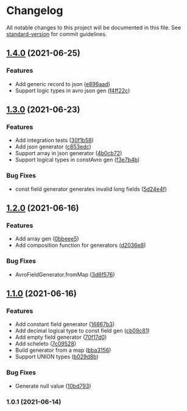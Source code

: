 # Changelog

All notable changes to this project will be documented in this file. See [standard-version](https://github.com/conventional-changelog/standard-version) for commit guidelines.

## [1.4.0](https://github.com/andrewinci/avro-data-generator/compare/v1.3.0...v1.4.0) (2021-06-25)


### Features

* Add generic record to json ([e896aad](https://github.com/andrewinci/avro-data-generator/commit/e896aad1f6f6e7501292375b72470e23d99b7323))
* Support logic types in avro json gen ([f4ff22c](https://github.com/andrewinci/avro-data-generator/commit/f4ff22c93ce23453eddbb299ce959724a03b3ef3))

## [1.3.0](https://github.com/andrewinci/avro-data-generator/compare/v1.2.0...v1.3.0) (2021-06-23)


### Features

* Add integration tests ([30f1b58](https://github.com/andrewinci/avro-data-generator/commit/30f1b583430ac7fcb432f1c92e4aa5f7cbd75919))
* Add json generator ([c853edc](https://github.com/andrewinci/avro-data-generator/commit/c853edc045df784f4aa55daba1b7ca90eab472d5))
* Support array in json generator ([4b0cb72](https://github.com/andrewinci/avro-data-generator/commit/4b0cb720d46377dbe9de9d01f0294307c233f782))
* Support logical types in constAvro gen ([f3e7b4b](https://github.com/andrewinci/avro-data-generator/commit/f3e7b4bef241ddc800b141ae96fa64d2f78cad8a))


### Bug Fixes

* const field generator generates invalid long fields ([5d24e4f](https://github.com/andrewinci/avro-data-generator/commit/5d24e4f339c30e2e99d8c67c9a0f61eee0fe208b))

## [1.2.0](https://github.com/andrewinci/avro-data-generator/compare/v1.1.0...v1.2.0) (2021-06-16)


### Features

* Add array gen ([0bbeee5](https://github.com/andrewinci/avro-data-generator/commit/0bbeee591b1d25165fd3f0a0e57187aa8b94b6ee))
* Add composition function for generators ([d2036e8](https://github.com/andrewinci/avro-data-generator/commit/d2036e89bc5de4b7d0a28f61960b5a4aebd06320))


### Bug Fixes

* AvroFieldGenerator.fromMap ([3d6f576](https://github.com/andrewinci/avro-data-generator/commit/3d6f576a2f0981218f95ebfa007a30bb8ef17c4c))

## [1.1.0](https://github.com/andrewinci/avro-data-generator/compare/v1.0.1...v1.1.0) (2021-06-16)


### Features

* Add constant field generator ([16867b3](https://github.com/andrewinci/avro-data-generator/commit/16867b3cd52a83ab075e5d61bfc5a938170a867e))
* Add decimal logical type to const field gen ([cb09c81](https://github.com/andrewinci/avro-data-generator/commit/cb09c81c58dc114b1cb10576d3a34f967d52a194))
* Add empty field generator ([70f17d0](https://github.com/andrewinci/avro-data-generator/commit/70f17d0ea20d920e15e7f49b8221cf64b554eec3))
* Add scheleto ([7c09528](https://github.com/andrewinci/avro-data-generator/commit/7c09528714039defc327250792c22293b7cdcc98))
* Build generator from a map ([bba3156](https://github.com/andrewinci/avro-data-generator/commit/bba315619e5b0e131a2b8877088faaa6377fcb7d))
* Support UNION types ([b029d8b](https://github.com/andrewinci/avro-data-generator/commit/b029d8bd7bc124a5d5f8523852f011e8aa24c705))


### Bug Fixes

* Generate null value ([10bd793](https://github.com/andrewinci/avro-data-generator/commit/10bd793559c7334aba81790d49ead856d2c5afc0))

### 1.0.1 (2021-06-14)
